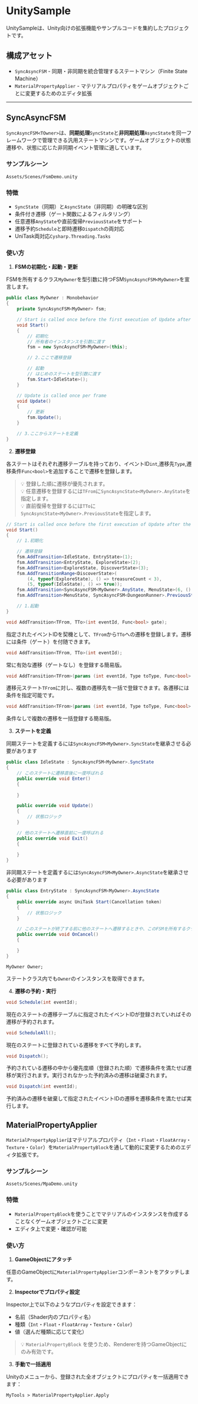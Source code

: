 # UnitySample

UnitySampleは、Unity向けの拡張機能やサンプルコードを集約したプロジェクトです。

## 構成アセット

<!-- 今後のアセットが増えた際はこのリストに追記 -->

- `SyncAsyncFSM` - 同期・非同期を統合管理するステートマシン（Finite State Machine）
- `MaterialPropertyApplier` - マテリアルプロパティをゲームオブジェクトごとに変更するためのエディタ拡張

---

## SyncAsyncFSM

`SyncAsyncFSM<TOwner>`は、**同期処理**`SyncState`と**非同期処理**`AsyncState`を同一フレームワークで管理できる汎用ステートマシンです。ゲームオブジェクトの状態遷移や、状態に応じた非同期イベント管理に適しています。

### サンプルシーン

`Assets/Scenes/FsmDemo.unity`

### 特徴

- `SyncState`（同期）と`AsyncState`（非同期）の明確な区別
- 条件付き遷移（ゲート関数によるフィルタリング）
- 任意遷移`AnyState`や直前復帰`PreviousState`をサポート
- 遷移予約`Schedule`と即時遷移`Dispatch`の両対応
- UniTask両対応`Cysharp.Threading.Tasks`

### 使い方

1. **FSMの初期化・起動・更新**

FSMを所有するクラス`MyOwner`を型引数に持つFSM`SyncAsyncFSM<MyOwner>`を宣言します。

```csharp:MyOwner.cs
public class MyOwner : Monobehavior
{
    private SyncAsyncFSM<MyOwner> fsm;

    // Start is called once before the first execution of Update after the MonoBehaviour is created
    void Start()
    {
        // 初期化
        // 所有者のインスタンスを引数に渡す
        fsm = new SyncAsyncFSM<MyOwner>(this);

        // 2.ここで遷移登録

        // 起動
        // はじめのステートを型引数に渡す
        fsm.Start<IdleState>();
    }

    // Update is called once per frame
    void Update()
    {
        // 更新
        fsm.Update();
    }

    // 3.ここからステートを定義
}
```

2. **遷移登録**

各ステートはそれぞれ遷移テーブルを持っており、イベントID`int`,遷移先`Type`,遷移条件`Func<bool>`を追加することで遷移を登録します。

> 💡 登録した順に遷移が優先されます。  
> 💡 任意遷移を登録するには`TFrom`に`SyncAsyncState<MyOwner>.AnyState`を指定します。  
> 💡 直前復帰を登録するには`TTo`に`SyncAsyncState<MyOwner>.PreviousState`を指定します。

```csharp:MyOwner.cs
// Start is called once before the first execution of Update after the MonoBehaviour is created
void Start()
{
    // 1.初期化

    // 遷移登録
    fsm.AddTransition<IdleState, EntryState>(1);
    fsm.AddTransition<EntryState, ExploreState>(2);
    fsm.AddTransition<ExploreState, DiscoverState>(3);
    fsm.AddTransitionRange<DiscoverState>(
        (4, typeof(ExploreState), () => treasureCount < 3),
        (5, typeof(IdleState), () => true));
    fsm.AddTransition<SyncAsyncFSM<MyOwner>.AnyState, MenuState>(6, () => fsm.CurrentState.GetType() != typeof(MenuState));
    fsm.AddTransition<MenuState, SyncAsyncFSM<DungeonRunner>.PreviousState>(7);

    // 1.起動
}
```

```csharp
void AddTransition<TFrom, TTo>(int eventId, Func<bool> gate);
```

指定されたイベントIDを契機として、`TFrom`から`TTo`への遷移を登録します。遷移には条件（ゲート）を付随できます。

```csharp
void AddTransition<TFrom, TTo>(int eventId);
```

常に有効な遷移（ゲートなし）を登録する簡易版。

```csharp
void AddTransition<TFrom>(params (int eventId, Type toType, Func<bool> gate)[] to);
```

遷移元ステート`TFrom`に対し、複数の遷移先を一括で登録できます。各遷移には条件を指定可能です。

```csharp
void AddTransition<TFrom>(params (int eventId, Type toType, Func<bool> gate)[] to);
```

条件なしで複数の遷移を一括登録する簡易版。

3. **ステートを定義**

同期ステートを定義するには`SyncAsyncFSM<MyOwner>.SyncState`を継承させる必要があります

```csharp:IdleState.cs
public class IdleState : SyncAsyncFSM<MyOwner>.SyncState
{
    // このステートに遷移直後に一度呼ばれる
    public override void Enter()
    {
        
    }

    public override void Update()
    {
        // 状態ロジック
    }

    // 他のステートへ遷移直前に一度呼ばれる
    public override void Exit()
    {
        
    }
}
```

非同期ステートを定義するには`SyncAsyncFSM<MyOwner>.AsyncState`を継承させる必要があります

```csharp:EntryState.cs
public class EntryState : SyncAsyncFSM<MyOwner>.AsyncState
{
    public override async UniTask Start(Cancellation token)
    {
        // 状態ロジック
    }

    // このステートが終了する前に他のステートへ遷移するときや、このFSMを所有するクラスが破棄されたときに呼ばれる
    public override void OnCancel()
    {

    }
}
```

```scharp
MyOwner Owner;
```

ステートクラス内でも`Owner`のインスタンスを取得できます。

4. **遷移の予約・実行**

```csharp
void Schedule(int eventId);
```

現在のステートの遷移テーブルに指定されたイベントIDが登録されていればその遷移が予約されます。

```csharp
void ScheduleAll();
```

現在のステートに登録されている遷移をすべて予約します。

```csharp
void Dispatch();
```

予約されている遷移の中から優先度順（登録された順）で遷移条件を満たせば遷移が実行されます。実行されなかった予約済みの遷移は破棄されます。

```csharp
void Dispatch(int eventId);
```

予約済みの遷移を破棄して指定されたイベントIDの遷移を遷移条件を満たせば実行します。

## MaterialPropertyApplier

`MaterialPropertyApplier`はマテリアルプロパティ（`Int`・`Float`・`FloatArray`・`Texture`・`Color`）を`MaterialPropertyBlock`を通して動的に変更するためのエディタ拡張です。

### サンプルシーン

`Assets/Scenes/MpaDemo.unity`

### 特徴

- `MaterialPropertyBlock`を使うことでマテリアルのインスタンスを作成することなくゲームオブジェクトごとに変更
- エディタ上で変更・確認が可能

### 使い方

1. **GameObjectにアタッチ**

任意のGameObjectに`MaterialPropertyApplier`コンポーネントをアタッチします。

2. **Inspectorでプロパティ設定**

Inspector上で以下のようなプロパティを設定できます：

- 名前（Shader内のプロパティ名）
- 種類（`Int`・`Float`・`FloatArray`・`Texture`・`Color`）
- 値（選んだ種類に応じて変化）

> 💡 `MaterialPropertyBlock` を使うため、Rendererを持つGameObjectにのみ有効です。

3. **手動で一括適用**

Unityのメニューから、登録された全オブジェクトにプロパティを一括適用できます：

`MyTools > MaterialPropertyApplier.Apply`